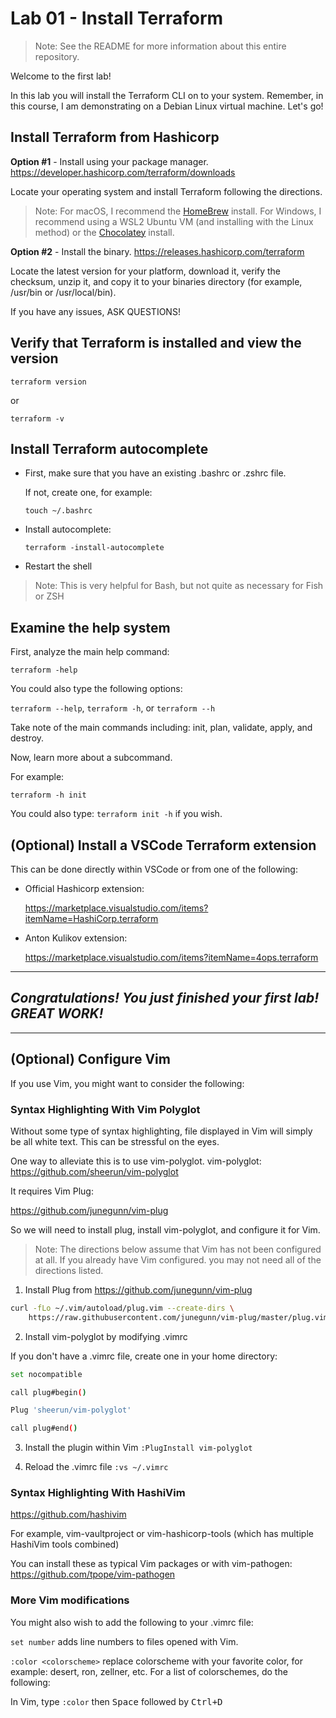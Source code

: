 # Lab 01 - Install Terraform

> Note: See the README for more information about this entire repository.

Welcome to the first lab!

In this lab you will install the Terraform CLI on to your system. 
Remember, in this course, I am demonstrating on a Debian Linux virtual machine. Let's go!

## Install Terraform from Hashicorp

**Option #1** - Install using your package manager.
https://developer.hashicorp.com/terraform/downloads 

Locate your operating system and install Terraform following the directions.

> Note: For macOS, I recommend the [HomeBrew](https://formulae.brew.sh/formula/terraform) install. For Windows, I recommend using a WSL2 Ubuntu VM (and installing with the Linux method) or the [Chocolatey](https://community.chocolatey.org/packages/terraform) install.

**Option #2** - Install the binary.
https://releases.hashicorp.com/terraform 

Locate the latest version for your platform, download it, verify the checksum, unzip it, and copy it to your binaries directory (for example, /usr/bin or /usr/local/bin).

If you have any issues, ASK QUESTIONS!

## Verify that Terraform is installed and view the version

`terraform version`

or

`terraform -v`

## Install Terraform autocomplete

- First, make sure that you have an existing .bashrc or .zshrc file.
  
  If not, create one, for example:

    `touch ~/.bashrc`

- Install autocomplete:

  `terraform -install-autocomplete`

- Restart the shell

> Note: This is very helpful for Bash, but not quite as necessary for Fish or ZSH

## Examine the help system

First, analyze the main help command:

`terraform -help`

You could also type the following options:

`terraform --help`, `terraform -h`, or `terraform --h`

Take note of the main commands including: init, plan, validate, apply, and destroy.

Now, learn more about a subcommand.

  For example:
  
  `terraform -h init`

  You could also type: `terraform init -h` if you wish.

## (Optional) Install a VSCode Terraform extension

This can be done directly within VSCode or from one of the following:

- Official Hashicorp extension:

  https://marketplace.visualstudio.com/items?itemName=HashiCorp.terraform

- Anton Kulikov extension:

  https://marketplace.visualstudio.com/items?itemName=4ops.terraform

---
## *Congratulations! You just finished your first lab! GREAT WORK!*

---

## (Optional) Configure Vim

If you use Vim, you might want to consider the following:

### Syntax Highlighting With Vim Polyglot

Without some type of syntax highlighting, file displayed in Vim will simply be all white text. This can be stressful on the eyes. 

One way to alleviate this is to use vim-polyglot.
vim-polyglot: https://github.com/sheerun/vim-polyglot

It requires Vim Plug:

https://github.com/junegunn/vim-plug

So we will need to install plug, install vim-polyglot, and configure it for Vim.

> Note: The directions below assume that Vim has not been configured at all. If you already have Vim configured. you may not need all of the directions listed.

1. Install Plug from https://github.com/junegunn/vim-plug

  ```bash
  curl -fLo ~/.vim/autoload/plug.vim --create-dirs \
      https://raw.githubusercontent.com/junegunn/vim-plug/master/plug.vim
  ```

2. Install vim-polyglot by modifying .vimrc

  If you don't have a .vimrc file, create one in your home directory:

  ```bash
  set nocompatible

  call plug#begin()

  Plug 'sheerun/vim-polyglot'

  call plug#end()
  ```

3. Install the plugin within Vim
`:PlugInstall vim-polyglot`

4. Reload the .vimrc file
`:vs ~/.vimrc`

### Syntax Highlighting With HashiVim

https://github.com/hashivim

For example, vim-vaultproject or vim-hashicorp-tools (which has multiple HashiVim tools combined)

You can install these as typical Vim packages or with vim-pathogen: https://github.com/tpope/vim-pathogen

### More Vim modifications

You might also wish to add the following to your .vimrc file:

`set number` adds line numbers to files opened with Vim.

`:color <colorscheme>` replace colorscheme with your favorite color, for example: desert, ron, zellner, etc. For a list of colorschemes, do the following:

In Vim, type `:color` then <kbd>Space</kbd> followed by <kbd>Ctrl+D</kdb>
